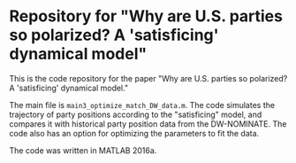 # Repository for "Why are U.S. parties so polarized? A 'satisficing' dynamical model"

This is the code repository for the paper "Why are U.S. parties so polarized? A 'satisficing' dynamical model."

The main file is `main3_optimize_match_DW_data.m`. The code simulates the trajectory of party positions according to the "satisficing" model, and compares it with historical party position data from the DW-NOMINATE. The code also has an option for optimizing the parameters to fit the data. 

The code was written in MATLAB 2016a. 
